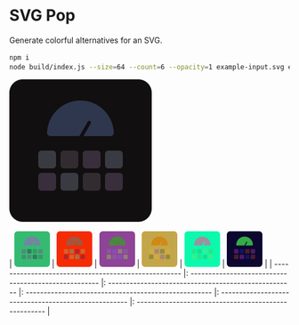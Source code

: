 # SVG Pop
Generate colorful alternatives for an SVG.

```bash
npm i
node build/index.js --size=64 --count=6 --opacity=1 example-input.svg examples/example.png
```

<img src="./example-input.svg" alt="logo" width="256px">

| <img src="./examples/example_0.png" alt="example 0"> | <img src="./examples/example_1.png" alt="example 1"> | <img src="./examples/example_2.png" alt="example 2"> | <img src="./examples/example_3.png" alt="example 3"> | <img src="./examples/example_4.png" alt="example 4"> | <img src="./examples/example_5.png" alt="example 5"> |
| ---------------------------------------------------- |: ---------------------------------------------------- |: ---------------------------------------------------- |: ---------------------------------------------------- |: ---------------------------------------------------- |: ---------------------------------------------------- |